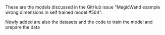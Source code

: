 These are the models discussed in the GitHub issue "MagicWand example wrong dimensions in self trained model #564".

Newly added are also the datasets and the code to train the model and prepare the data

